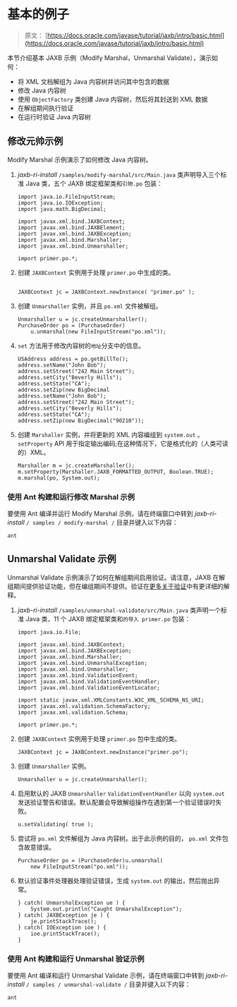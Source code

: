 # 基本的例子

> 原文： [https://docs.oracle.com/javase/tutorial/jaxb/intro/basic.html](https://docs.oracle.com/javase/tutorial/jaxb/intro/basic.html)

本节介绍基本 JAXB 示例（Modify Marshal，Unmarshal Validate），演示如何：

*   将 XML 文档解组为 Java 内容树并访问其中包含的数据
*   修改 Java 内容树
*   使用 `ObjectFactory` 类创建 Java 内容树，然后将其封送到 XML 数据
*   在解组期间执行验证
*   在运行时验证 Java 内容树

## 修改元帅示例

Modify Marshal 示例演示了如何修改 Java 内容树。

1.  _jaxb-ri-install_ `/samples/modify-marshal/src/Main.java` 类声明导入三个标准 Java 类，五个 JAXB 绑定框架类和`引物.po` 包装：

    ```
    import java.io.FileInputStream;
    import java.io.IOException;
    import java.math.BigDecimal;

    import javax.xml.bind.JAXBContext;
    import javax.xml.bind.JAXBElement;
    import javax.xml.bind.JAXBException;
    import javax.xml.bind.Marshaller;
    import javax.xml.bind.Unmarshaller;

    import primer.po.*;

    ```

2.  创建 `JAXBContext` 实例用于处理 `primer.po` 中生成的类。

    ```

    JAXBContext jc = JAXBContext.newInstance( "primer.po" );

    ```

3.  创建 `Unmarshaller` 实例，并且 `po.xml` 文件被解组。

    ```
    Unmarshaller u = jc.createUnmarshaller();
    PurchaseOrder po = (PurchaseOrder)
        u.unmarshal(new FileInputStream("po.xml"));

    ```

4.  `set` 方法用于修改内容树的`地址`分支中的信息。

    ```
    USAddress address = po.getBillTo();
    address.setName("John Bob");
    address.setStreet("242 Main Street");
    address.setCity("Beverly Hills");
    address.setState("CA");
    address.setZip(new BigDecimal
    address.setName("John Bob");
    address.setStreet("242 Main Street");
    address.setCity("Beverly Hills");
    address.setState("CA");
    address.setZip(new BigDecimal("90210"));

    ```

5.  创建 `Marshaller` 实例，并将更新的 XML 内容编组到 `system.out` 。 `setProperty` API 用于指定输出编码;在这种情况下，它是格式化的（人类可读的）XML。

    ```
    Marshaller m = jc.createMarshaller();
    m.setProperty(Marshaller.JAXB_FORMATTED_OUTPUT, Boolean.TRUE);
    m.marshal(po, System.out);

    ```

### 使用 Ant 构建和运行修改 Marshal 示例

要使用 Ant 编译并运行 Modify Marshal 示例，请在终端窗口中转到 _jaxb-ri-install_ `/ samples / modify-marshal /` 目录并键入以下内容：

```
ant

```

## Unmarshal Validate 示例

Unmarshal Validate 示例演示了如何在解组期间启用验证。请注意，JAXB 在解组期间提供验证功能，但在编组期间不提供。验证在[更多关于验证](arch.html#bnazn)中有更详细的解释。

1.  _jaxb-ri-install_ `/samples/unmarshal-validate/src/Main.java` 类声明一个标准 Java 类，11 个 JAXB 绑定框架类和`的导入 primer.po` 包装：

    ```
    import java.io.File;

    import javax.xml.bind.JAXBContext;
    import javax.xml.bind.JAXBException;
    import javax.xml.bind.Marshaller;
    import javax.xml.bind.UnmarshalException;
    import javax.xml.bind.Unmarshaller;
    import javax.xml.bind.ValidationEvent;
    import javax.xml.bind.ValidationEventHandler;
    import javax.xml.bind.ValidationEventLocator;

    import static javax.xml.XMLConstants.W3C_XML_SCHEMA_NS_URI;
    import javax.xml.validation.SchemaFactory;
    import javax.xml.validation.Schema;

    import primer.po.*;

    ```

2.  创建 `JAXBContext` 实例用于处理 `primer.po` 包中生成的类。

    ```
    JAXBContext jc = JAXBContext.newInstance("primer.po");

    ```

3.  创建 `Unmarshaller` 实例。

    ```
    Unmarshaller u = jc.createUnmarshaller();

    ```

4.  启用默认的 JAXB `Unmarshaller` `ValidationEventHandler` 以向 `system.out` 发送验证警告和错误。默认配置会导致解组操作在遇到第一个验证错误时失败。

    ```
    u.setValidating( true );

    ```

5.  尝试将 `po.xml` 文件解组为 Java 内容树。出于此示例的目的， `po.xml` 文件包含故意错误。

    ```
    PurchaseOrder po = (PurchaseOrder)u.unmarshal(
        new FileInputStream("po.xml"));

    ```

6.  默认验证事件处理器处理验证错误，生成 `system.out` 的输出，然后抛出异常。

    ```
    } catch( UnmarshalException ue ) {
        System.out.println("Caught UnmarshalException");
    } catch( JAXBException je ) { 
        je.printStackTrace();
    } catch( IOException ioe ) {
        ioe.printStackTrace();
    }

    ```

### 使用 Ant 构建和运行 Unmarshal 验证示例

要使用 Ant 编译和运行 Unmarshal Validate 示例，请在终端窗口中转到 _jaxb-ri-install_ `/ samples / unmarshal-validate /` 目录并键入以下内容：

```
ant 

```
